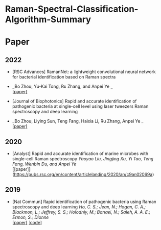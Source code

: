 # Raman-Spectral-Classification-Algorithm-Summary

# Paper

## 2022
- [RSC Advances] RamanNet: a lightweight convolutional neural network for bacterial identification based on Raman spectra  
- _Bo Zhou, Yu-Kai Tong, Ru Zhang, and Anpei Ye _  
  [[paper]](https://pubs.rsc.org/en/content/articlepdf/2022/ra/d2ra03722j) 
  
- [Journal of Biophotonics] Rapid and accurate identification of pathogenic bacteria at single-cell level using laser tweezers Raman spectroscopy and deep learning  
- _Bo Zhou, Liying Sun, Teng Fang, Haixia Li, Ru Zhang, Anpei Ye _  
  [[paper]](https://pubs.rsc.org/en/content/articlelanding/2020/an/c9an02069a) 




## 2020
- [Analyst] Rapid and accurate identification of marine microbes with single-cell Raman spectroscopy
  _Yaoyao Liu, Jingjing Xu, Yi Tao, Teng Fang, Wenbin Du, and Anpei Ye_  
  [[paper]] (https://pubs.rsc.org/en/content/articlelanding/2020/an/c9an02069a)

## 2019

- [Nat Commun] Rapid identification of pathogenic bacteria using Raman spectroscopy and deep learning
  _Ho, C. S.; Jean, N.; Hogan, C. A.; Blackmon, L.; Jeffrey, S. S.; Holodniy, M.; Banaei, N.; Saleh, A. A. E.; Ermon, S.; Dionne_  
  [[paper]](https://www.nature.com/articles/s41467-019-12898-9)    [[code]](https://github.com/csho33/bacteria-ID)


    
